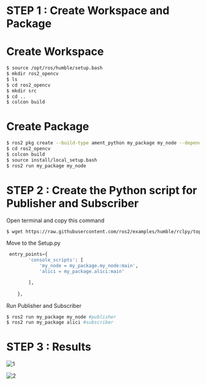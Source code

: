 # STEP 1 : Create Workspace and Package
# Create Workspace
```bash
$ source /opt/ros/humble/setup.bash
$ mkdir ros2_opencv 
$ ls
$ cd ros2_opencv
$ mkdir src
$ cd ..
$ colcon build

```
# Create Package
```bash
$ ros2 pkg create --build-type ament_python my_package my_node --dependencies rclpy image_transport cv_bridge sensor_msgs std_msgs opencv2
$ cd ros2_opencv
$ colcon build
$ source install/local_setup.bash
$ ros2 run my_package my_node

```
# STEP 2 : Create the Python script for Publisher and Subscriber
Open terminal and copy this command
```bash
$ wget https://raw.githubusercontent.com/ros2/examples/humble/rclpy/topics/minimal_publisher/examples_rclpy_minimal_publisher/publisher_member_function.py

```
Move to the Setup.py
```python
 entry_points={
        'console_scripts': [
            'my_node = my_package.my_node:main',
            'alici = my_package.alici:main'

        ],
        
    },


```
Run Publisher and Subscriber
```bash
$ ros2 run my_package my_node #publisher
$ ros2 run my_package alici #subscriber


```
# STEP 3 : Results

![1](https://github.com/ilknurkoparir/face-detection-algorithm-on-ros2-humble/assets/129418387/7a60245c-c9fd-4fa5-9918-ee65eb487bae)


![2](https://github.com/ilknurkoparir/face-detection-algorithm-on-ros2-humble/assets/129418387/dd12198f-1e30-49ce-bb4c-151342f755e9)









